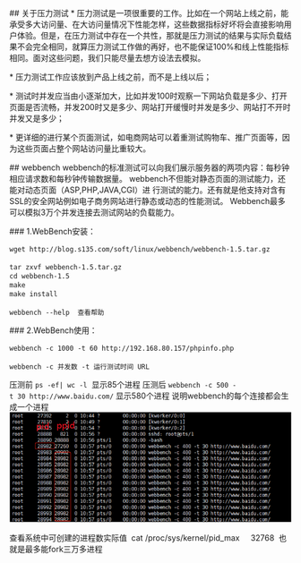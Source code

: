 ## 关于压力测试
* 压力测试是一项很重要的工作。比如在一个网站上线之前，能承受多大访问量、在大访问量情况下性能怎样，这些数据指标好坏将会直接影响用户体验。但是，在压力测试中存在一个共性，那就是压力测试的结果与实际负载结果不会完全相同，就算压力测试工作做的再好，也不能保证100%和线上性能指标相同。面对这些问题，我们只能尽量去想方设法去模拟。

* 压力测试工作应该放到产品上线之前，而不是上线以后；

* 测试时并发应当由小逐渐加大，比如并发100时观察一下网站负载是多少、打开页面是否流畅，并发200时又是多少、网站打开缓慢时并发是多少、网站打不开时并发又是多少；

* 更详细的进行某个页面测试，如电商网站可以着重测试购物车、推广页面等，因为这些页面占整个网站访问量比重较大。



## webbench
webbench的标准测试可以向我们展示服务器的两项内容：每秒钟相应请求数和每秒钟传输数据量。
webbench不但能对静态页面的测试能力，还能对动态页面（ASP,PHP,JAVA,CGI）进 行测试的能力。还有就是他支持对含有SSL的安全网站例如电子商务网站进行静态或动态的性能测试。
Webbench最多可以模拟3万个并发连接去测试网站的负载能力。

### 1.WebBench安装：

```
wget http://blog.s135.com/soft/linux/webbench/webbench-1.5.tar.gz

tar zxvf webbench-1.5.tar.gz
cd webbench-1.5
make
make install

webbench --help  查看帮助
```


### 2.WebBench使用：
```
webbench -c 1000 -t 60 http://192.168.80.157/phpinfo.php

webbench -c 并发数 -t 运行测试时间 URL
```



压测前 `ps -ef| wc -l`  显示85个进程
压测后 `webbench -c 500 -t 30 http://www.baidu.com/` 显示580个进程
说明webbench的每个连接都会生成一个进程
![](/imgs/e1ee675b-df9a-4e9f-99de-e2ada735f956.png)

查看系统中可创建的进程数实际值  cat /proc/sys/kernel/pid_max     32768  也就是最多能fork三万多进程














